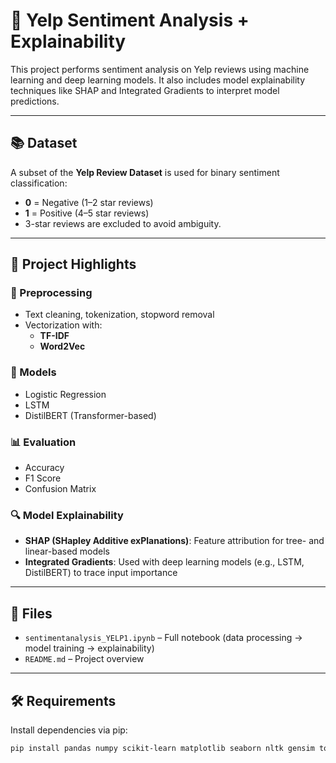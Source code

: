 # 📝 Yelp Sentiment Analysis + Explainability

This project performs sentiment analysis on Yelp reviews using machine learning and deep learning models. It also includes model explainability techniques like SHAP and Integrated Gradients to interpret model predictions.

---

## 📚 Dataset

A subset of the **Yelp Review Dataset** is used for binary sentiment classification:

- **0** = Negative (1–2 star reviews)  
- **1** = Positive (4–5 star reviews)  
- 3-star reviews are excluded to avoid ambiguity.

---

## 🚀 Project Highlights

### 🔄 Preprocessing
- Text cleaning, tokenization, stopword removal
- Vectorization with:
  - **TF-IDF**
  - **Word2Vec**

### 🤖 Models
- Logistic Regression
- LSTM
- DistilBERT (Transformer-based)

### 📊 Evaluation
- Accuracy
- F1 Score
- Confusion Matrix

### 🔍 Model Explainability
- **SHAP (SHapley Additive exPlanations)**: Feature attribution for tree- and linear-based models  
- **Integrated Gradients**: Used with deep learning models (e.g., LSTM, DistilBERT) to trace input importance

---

## 📁 Files

- `sentimentanalysis_YELP1.ipynb` – Full notebook (data processing → model training → explainability)
- `README.md` – Project overview

---

## 🛠 Requirements

Install dependencies via pip:

```bash
pip install pandas numpy scikit-learn matplotlib seaborn nltk gensim torch transformers shap captum
